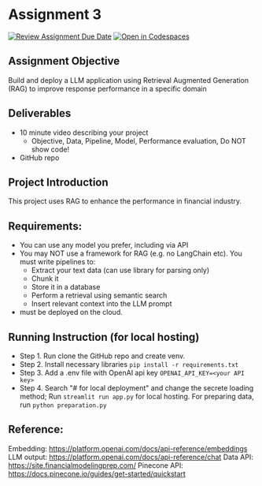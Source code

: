 # Assignment 3
[![Review Assignment Due Date](https://classroom.github.com/assets/deadline-readme-button-22041afd0340ce965d47ae6ef1cefeee28c7c493a6346c4f15d667ab976d596c.svg)](https://classroom.github.com/a/a87xfYGP)
[![Open in Codespaces](https://classroom.github.com/assets/launch-codespace-2972f46106e565e64193e422d61a12cf1da4916b45550586e14ef0a7c637dd04.svg)](https://classroom.github.com/open-in-codespaces?assignment_repo_id=18319817)

## Assignment Objective
Build and deploy a LLM application using Retrieval Augmented Generation
(RAG) to improve response performance in a specific domain

## Deliverables
- 10 minute video describing your project 
    - Objective, Data, Pipeline, Model, Performance evaluation, Do NOT show code!
- GitHub repo
## Project Introduction
This project uses RAG to enhance the performance in financial industry.

## Requirements:
- You can use any model you prefer, including via API
- You may NOT use a framework for RAG (e.g. no LangChain etc). You must
write pipelines to:
    - Extract your text data (can use library for parsing only)
    - Chunk it
    - Store it in a database
    - Perform a retrieval using semantic search
    - Insert relevant context into the LLM prompt
- must be deployed on the cloud.

## Running Instruction (for local hosting)
- Step 1. Run clone the GitHub repo and create venv.
- Step 2. Install necessary libraries `pip install -r requirements.txt`
- Step 3. Add a .env file with OpenAI api key `OPENAI_API_KEY=<your API key>`
- Step 4. Search "# for local deployment" and change the secrete loading method; Run `streamlit run app.py` for local hosting.
For preparing data, run `python preparation.py`
## Reference:
Embedding: https://platform.openai.com/docs/api-reference/embeddings
LLM output: https://platform.openai.com/docs/api-reference/chat
Data API: https://site.financialmodelingprep.com/
Pinecone API: https://docs.pinecone.io/guides/get-started/quickstart
